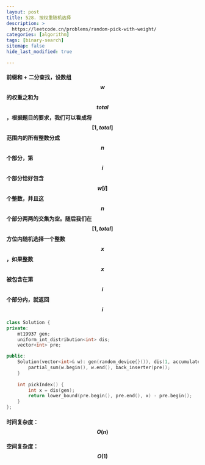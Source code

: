 ```yaml
---
layout: post
title: 528. 按权重随机选择
description: >
  https://leetcode.cn/problems/random-pick-with-weight/
categories: [algorithm]
tags: [binary-search]
sitemap: false
hide_last_modified: true

---
```


#### 前缀和 + 二分查找，设数组$$ w $$的权重之和为$$ total $$，根据题目的要求，我们可以看成将$$  [1, total] $$范围内的所有整数分成$$ n $$个部分，第$$ i $$个部分恰好包含$$ w[i] $$个整数，并且这$$ n $$个部分两两的交集为空。随后我们在$$ [1, total]$$方位内随机选择一个整数$$ x $$，如果整数$$ x $$被包含在第$$ i $$个部分内，就返回$$ i $$

```c++
class Solution {
private:
    mt19937 gen;
    uniform_int_distribution<int> dis;
    vector<int> pre;

public:
    Solution(vector<int>& w): gen(random_device{}()), dis(1, accumulate(w.begin(), w.end(), 0)) {
        partial_sum(w.begin(), w.end(), back_inserter(pre));
    }
    
    int pickIndex() {
        int x = dis(gen);
        return lower_bound(pre.begin(), pre.end(), x) - pre.begin();
    }
};
```

#### 时间复杂度：$$ O(n) $$ 

#### 空间复杂度：$$ O(1) $$

